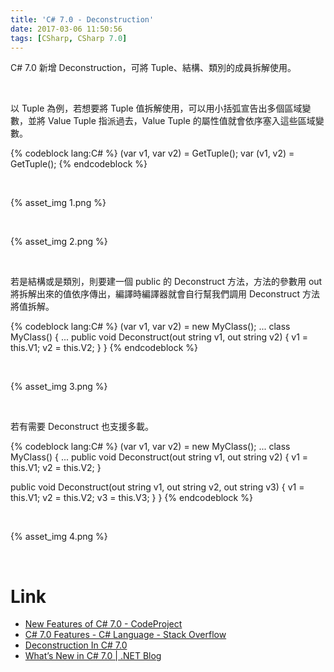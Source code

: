 ```yaml
---
title: 'C# 7.0 - Deconstruction'
date: 2017-03-06 11:50:56
tags: [CSharp, CSharp 7.0]
---
```


C# 7.0 新增 Deconstruction，可將 Tuple、結構、類別的成員拆解使用。  

<!-- More -->

<br/>


以 Tuple 為例，若想要將 Tuple 值拆解使用，可以用小括弧宣告出多個區域變數，並將 Value Tuple 指派過去，Value Tuple 的屬性值就會依序塞入這些區域變數。  

{% codeblock lang:C# %}
(var v1, var v2) = GetTuple();
var (v1, v2) = GetTuple();
{% endcodeblock %}

<br/>


{% asset_img 1.png %}

<br/>



{% asset_img 2.png %}

<br/>


若是結構或是類別，則要建一個 public 的 Deconstruct 方法，方法的參數用 out 將拆解出來的值依序傳出，編譯時編譯器就會自行幫我們調用 Deconstruct 方法將值拆解。    

{% codeblock lang:C# %}
(var v1, var v2) = new MyClass();
...
class MyClass()
{
  ...
  public void Deconstruct(out string v1, out string v2)
  {
    v1 = this.V1;
    v2 = this.V2;
  }
}
{% endcodeblock %}

<br/>


{% asset_img 3.png %}

<br/>


若有需要 Deconstruct 也支援多載。  

{% codeblock lang:C# %}
(var v1, var v2) = new MyClass();
...
class MyClass()
{
  ...
  public void Deconstruct(out string v1, out string v2)
  {
    v1 = this.V1;
    v2 = this.V2;
  }

  public void Deconstruct(out string v1, out string v2, out string v3)
  {
    v1 = this.V1;
    v2 = this.V2;
    v3 = this.V3;
  }
}
{% endcodeblock %}

<br/>

{% asset_img 4.png %}

<br/>


Link
====
* [New Features of C# 7.0 - CodeProject](https://www.codeproject.com/Articles/1131035/New-Features-of-Csharp)
* [C# 7.0 Features - C# Language - Stack Overflow](http://stackoverflow.com/documentation/c%23/1936/c-sharp-7-0-features#t=201703060311065606364)
* [Deconstruction In C# 7.0](http://www.c-sharpcorner.com/article/deconstruction-in-c-sharp-7-0/)
* [What’s New in C# 7.0 | .NET Blog](https://blogs.msdn.microsoft.com/dotnet/2016/08/24/whats-new-in-csharp-7-0/)
